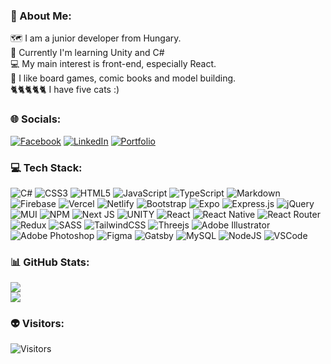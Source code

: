 ﻿### 💫 About Me:

🗺️ I am a junior developer from Hungary.<br>🚀 Currently I'm learning Unity and C#<br>💻 My main interest is front-end, especially React.<br>🎲 I like board games, comic books and model building.<br>🐈🐈🐈🐈🐈 I have five cats :)

### 🌐 Socials:

[![Facebook](https://img.shields.io/badge/Facebook-%231877F2.svg?logo=Facebook&logoColor=white)](https://facebook.com/Pizzaboi87) [![LinkedIn](https://img.shields.io/badge/LinkedIn-%230077B5.svg?logo=linkedin&logoColor=white)](https://linkedin.com/in/peterweiser87) [![Portfolio](https://img.shields.io/badge/-My%20Portfolio-coral)](https://peterweiser.com)

### 💻 Tech Stack:

![C#](https://img.shields.io/badge/c%23-%23239120.svg?style=plastic&logo=c-sharp&logoColor=white) ![CSS3](https://img.shields.io/badge/css3-%231572B6.svg?style=plastic&logo=css3&logoColor=white) ![HTML5](https://img.shields.io/badge/html5-%23E34F26.svg?style=plastic&logo=html5&logoColor=white) ![JavaScript](https://img.shields.io/badge/javascript-%23323330.svg?style=plastic&logo=javascript&logoColor=%23F7DF1E) ![TypeScript](https://img.shields.io/badge/typescript-%23007ACC.svg?style=plastic&logo=typescript&logoColor=white) ![Markdown](https://img.shields.io/badge/markdown-%23000000.svg?style=plastic&logo=markdown&logoColor=white) ![Firebase](https://img.shields.io/badge/firebase-%23039BE5.svg?style=plastic&logo=firebase) ![Vercel](https://img.shields.io/badge/vercel-%23000000.svg?style=plastic&logo=vercel&logoColor=white) ![Netlify](https://img.shields.io/badge/netlify-%23000000.svg?style=plastic&logo=netlify&logoColor=#00C7B7) ![Bootstrap](https://img.shields.io/badge/bootstrap-%23563D7C.svg?style=plastic&logo=bootstrap&logoColor=white) ![Expo](https://img.shields.io/badge/expo-1C1E24?style=plastic&logo=expo&logoColor=#D04A37) ![Express.js](https://img.shields.io/badge/express.js-%23404d59.svg?style=plastic&logo=express&logoColor=%2361DAFB) ![jQuery](https://img.shields.io/badge/jquery-%230769AD.svg?style=plastic&logo=jquery&logoColor=white) ![MUI](https://img.shields.io/badge/MUI-%230081CB.svg?style=plastic&logo=material-ui&logoColor=white) ![NPM](https://img.shields.io/badge/NPM-%23000000.svg?style=plastic&logo=npm&logoColor=white) ![Next JS](https://img.shields.io/badge/Next-black?style=plastic&logo=next.js&logoColor=white) ![UNITY](https://img.shields.io/badge/Unity-%2320232a.svg?style=plastic&logo=unity&logoColor=white) ![React](https://img.shields.io/badge/react-%2320232a.svg?style=plastic&logo=react&logoColor=%2361DAFB) ![React Native](https://img.shields.io/badge/react_native-%2320232a.svg?style=plastic&logo=react&logoColor=%2361DAFB) ![React Router](https://img.shields.io/badge/React_Router-CA4245?style=plastic&logo=react-router&logoColor=white) ![Redux](https://img.shields.io/badge/redux-%23593d88.svg?style=plastic&logo=redux&logoColor=white) ![SASS](https://img.shields.io/badge/SASS-hotpink.svg?style=plastic&logo=SASS&logoColor=white) ![TailwindCSS](https://img.shields.io/badge/tailwindcss-%2338B2AC.svg?style=plastic&logo=tailwind-css&logoColor=white) ![Threejs](https://img.shields.io/badge/threejs-blue?style=plastic&logo=three.js&logoColor=white) ![Adobe Illustrator](https://img.shields.io/badge/adobeillustrator-%23FF9A00.svg?style=plastic&logo=adobeillustrator&logoColor=white) ![Adobe Photoshop](https://img.shields.io/badge/adobephotoshop-%2331A8FF.svg?style=plastic&logo=adobephotoshop&logoColor=white) ![Figma](https://img.shields.io/badge/figma-%23F24E1E.svg?style=plastic&logo=figma&logoColor=white) ![Gatsby](https://img.shields.io/badge/Gatsby-%23663399.svg?style=plastic&logo=gatsby&logoColor=white) ![MySQL](https://img.shields.io/badge/mysql-%2300f.svg?style=plastic&logo=mysql&logoColor=white) ![NodeJS](https://img.shields.io/badge/node.js-6DA55F?style=plastic&logo=node.js&logoColor=white) ![VSCode](https://img.shields.io/badge/-Visual%20Studio%20Code-007ACC.svg?logo=visual-studio-code&style=plastic)

### 📊 GitHub Stats:

![](https://github-readme-streak-stats.herokuapp.com/?user=Pizzaboi87&theme=solarized-light&hide_border=false)<br/>
![](https://github-readme-stats.vercel.app/api/top-langs/?username=Pizzaboi87&theme=solarized-light&hide_border=false&include_all_commits=true&count_private=true&layout=compact)

### 👽 Visitors:

![Visitors](https://api.visitorbadge.io/api/visitors?path=https%3A%2F%2Fgithub.com%2Fpizzaboi87&labelColor=%23697689&countColor=%23fff4e4&style=plastic&labelStyle=lower)
